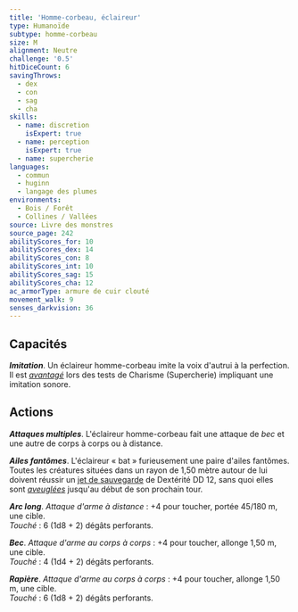 ```yaml
---
title: 'Homme-corbeau, éclaireur'
type: Humanoïde
subtype: homme-corbeau
size: M
alignment: Neutre
challenge: '0.5'
hitDiceCount: 6
savingThrows:
  - dex
  - con
  - sag
  - cha
skills:
  - name: discretion
    isExpert: true
  - name: perception
    isExpert: true
  - name: supercherie
languages:
  - commun
  - huginn
  - langage des plumes
environments:
  - Bois / Forêt
  - Collines / Vallées
source: Livre des monstres
source_page: 242
abilityScores_for: 10
abilityScores_dex: 14
abilityScores_con: 8
abilityScores_int: 10
abilityScores_sag: 15
abilityScores_cha: 12
ac_armorType: armure de cuir clouté
movement_walk: 9
senses_darkvision: 36
---
```

## Capacités
_**Imitation**_. Un éclaireur homme-corbeau imite la voix d'autrui à la perfection. Il est [_avantagé_](/utiliser-les-caracteristiques/#avantage-et-desavantage) lors des tests de Charisme (Supercherie) impliquant une imitation sonore.

## Actions
_**Attaques multiples**_. L'éclaireur homme-corbeau fait une attaque de _bec_ et une autre de corps à corps ou à distance.

_**Ailes fantômes**_. L'éclaireur « bat » furieusement une paire d'ailes fantômes. Toutes les créatures situées dans un rayon de 1,50 mètre autour de lui doivent réussir un [jet de sauvegarde](/utiliser-les-caracteristiques/#jets-de-sauvegarde) de Dextérité DD 12, sans quoi elles sont [_aveuglées_](/gerer-la-sante-du-personnage/#aveugle) jusqu'au début de son prochain tour.

_**Arc long**_. _Attaque d'arme à distance_ : +4 pour toucher, portée 45/180 m, une cible.  
_Touché_ : 6 (1d8 + 2) dégâts perforants.

_**Bec**_. _Attaque d'arme au corps à corps_ : +4 pour toucher, allonge 1,50 m, une cible.  
_Touché_ : 4 (1d4 + 2) dégâts perforants.

_**Rapière**_. _Attaque d'arme au corps à corps_ : +4 pour toucher, allonge 1,50 m, une cible.  
_Touché_ : 6 (1d8 + 2) dégâts perforants.
